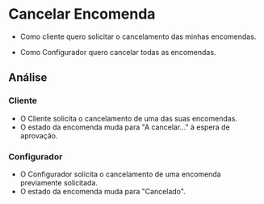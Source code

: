 # Cancelar Encomenda

- Como cliente quero solicitar o cancelamento das minhas encomendas.

- Como Configurador quero cancelar todas as encomendas.

## Análise

### Cliente

- O Cliente solicita o cancelamento de uma das suas encomendas.
- O estado da encomenda muda para "A cancelar..." à espera de aprovação.

### Configurador

- O Configurador solicita o cancelamento de uma encomenda previamente solicitada.
- O estado da encomenda muda para "Cancelado".